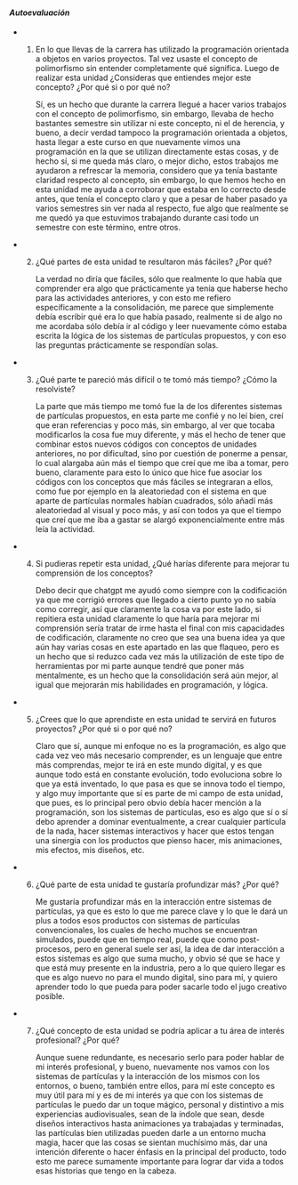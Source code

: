 ####  *Autoevaluación*

- 1. En lo que llevas de la carrera has utilizado la programación orientada a objetos en varios proyectos. Tal vez usaste el concepto de polimorfismo sin entender completamente qué significa. Luego de realizar esta unidad ¿Consideras que entiendes mejor este concepto? ¿Por qué si o por qué no?

     Sí, es un hecho que durante la carrera llegué a hacer varios trabajos con el concepto de polimorfismo, sin embargo, llevaba de hecho bastantes semestre sin utilizar ni este concepto, ni el de herencia, y bueno, a decir
     verdad tampoco la programación orientada a objetos, hasta llegar a este curso en que nuevamente vimos una programación en la que se utilizan directamente estas cosas, y de hecho sí, si me queda más claro, o mejor
     dicho, estos trabajos me ayudaron a refrescar la memoria, considero que ya tenía bastante claridad respecto al concepto, sin embargo, lo que hemos hecho en esta unidad me ayuda a corroborar que estaba en lo correcto
     desde antes, que tenía el concepto claro y que a pesar de haber pasado ya varios semestres sin ver nada al respecto, fue algo que realmente se me quedó ya que estuvimos trabajando durante casi todo un semestre con
     este término, entre otros.

- 2. ¿Qué partes de esta unidad te resultaron más fáciles? ¿Por qué?
 
     La verdad no diría que fáciles, sólo que realmente lo que había que comprender era algo que prácticamente ya tenía que haberse hecho para las actividades anteriores, y con esto me refiero específicamente a la
     consolidación, me parece que simplemente debía escribir qué era lo que había pasado, realmente si de algo no me acordaba sólo debía ir al código y leer nuevamente cómo estaba escrita la lógica de los sistemas
     de partículas propuestos, y con eso las preguntas prácticamente se respondían solas.

- 3. ¿Qué parte te pareció más difícil o te tomó más tiempo? ¿Cómo la resolviste?
 
     La parte que más tiempo me tomó fue la de los diferentes sistemas de partículas propuestos, en esta parte me confié y no leí bien, creí que eran referencias y poco más, sin embargo, al ver que tocaba modificarlos
     la cosa fue muy diferente, y más el hecho de tener que combinar estos nuevos códigos con conceptos de unidades anteriores, no por dificultad, sino por cuestión de ponerme a pensar, lo cual alargaba aún más el tiempo
     que creí que me iba a tomar, pero bueno, claramente para esto lo único que hice fue asociar los códigos con los conceptos que más fáciles se integraran a ellos, como fue por ejemplo en la aleatoriedad con el sistema
     en que aparte de partículas normales habían cuadrados, sólo añadí más aleatoriedad al visual y poco más, y así con todos ya que el tiempo que creí que me iba a gastar se alargó exponencialmente entre más leía la
     actividad.

- 4. Si pudieras repetir esta unidad, ¿Qué harías diferente para mejorar tu comprensión de los conceptos?

     Debo decir que chatgpt me ayudó como siempre con la codificación ya que me corrigió errores que llegado a cierto punto yo no sabía como corregir, así que claramente la cosa va por este lado, si repitiera esta
     unidad claramente lo que haría para mejorar mi comprensión sería tratar de irme hasta el final con mis capacidades de codificación, claramente no creo que sea una buena idea ya que aún hay varias cosas en este
     apartado en las que flaqueo, pero es un hecho que si reduzco cada vez más la utilización de este tipo de herramientas por mi parte aunque tendré que poner más mentalmente, es un hecho que la consolidación será aún
     mejor, al igual que mejorarán mis habilidades en programación, y lógica.

- 5. ¿Crees que lo que aprendiste en esta unidad te servirá en futuros proyectos? ¿Por qué si o por qué no?
 
     Claro que sí, aunque mi enfoque no es la programación, es algo que cada vez veo más necesario comprender, es un lenguaje que entre más comprendas, mejor te irá en este mundo digital, y es que aunque
     todo está en constante evolución, todo evoluciona sobre lo que ya está inventado, lo que pasa es que se innova todo el tiempo, y algo muy importante que sí es parte de mi campo de esta unidad, que pues, es lo principal
     pero obvio debía hacer mención a la programación, son los sistemas de partículas, eso es algo que sí o sí debo aprender a dominar eventualmente, a crear cualquier partícula de la nada, hacer sistemas interactivos
     y hacer que estos tengan una sinergia con los productos que pienso hacer, mis animaciones, mis efectos, mis diseños, etc.

- 6. ¿Qué parte de esta unidad te gustaría profundizar más? ¿Por qué?
 
     Me gustaría profundizar más en la interacción entre sistemas de partículas, ya que es esto lo que me parece clave y lo que le dará un plus a todos esos productos con sistemas de partículas convencionales, los cuales
     de hecho muchos se encuentran simulados, puede que en tiempo real, puede que como post-procesos, pero en general suele ser así, la idea de dar interacción a estos sistemas es algo que suma mucho, y obvio sé que se hace
     y que está muy presente en la industria, pero a lo que quiero llegar es que es algo nuevo no para el mundo digital, sino para mí, y quiero aprender todo lo que pueda para poder sacarle todo el jugo creativo posible.

- 7. ¿Qué concepto de esta unidad se podría aplicar a tu área de interés profesional? ¿Por qué?
 
     Aunque suene redundante, es necesario serlo para poder hablar de mi interés profesional, y bueno, nuevamente nos vamos con los sistemas de partículas y la interacción de los mismos con los entornos, o bueno, también
     entre ellos, para mí este concepto es muy útil para mí y es de mi interés ya que con los sistemas de partículas le puedo dar un toque mágico, personal y distintivo a mis experiencias audiovisuales, sean de la índole
     que sean, desde diseños interactivos hasta animaciones ya trabajadas y terminadas, las partículas bien utilizadas pueden darle a un entorno mucha magia, hacer que las cosas se sientan muchísimo más, dar una intención
     diferente o hacer énfasis en la principal del producto, todo esto me parece sumamente importante para lograr dar vida a todos esas historias que tengo en la cabeza.
     

